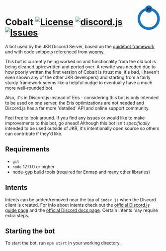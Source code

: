 <img src="resources/icon.png" align="right" height="84" />

# Cobalt [![License](https://img.shields.io/github/license/AStainlessSteelSink/cobalt)](https://github.com/the-sink/Cobalt/blob/main/LICENSE) [![discord.js](https://img.shields.io/badge/discord.js-v12.3.1-blue.svg?logo=npm)](https://www.npmjs.com/package/discord.js) [![Issues](https://img.shields.io/github/issues/AStainlessSteelSink/cobalt)](https://github.com/the-sink/Cobalt/issues)

A bot used by the JKR Discord Server, based on the [guidebot framework](https://github.com/AnIdiotsGuide/guidebot) and with code snippets referenced from [woomy](https://github.com/woomyware/woomy).

This bot is currently being worked on and functionality from the old bot is being cleaned up/rewritten and ported over. A rewrite was needed due to how poorly written the first version of Cobalt is (trust me, it's bad, I haven't even shown any of the other JKR developers) and starting from a fairly sturdy framework seems like a helpful nudge to eventually have a much more well-rounded bot.

Also, it's in Discord.js instead of Eris - considering this bot is only intended to be used on one server, the Eris optimizations are not needed and Discord.js has a far more 'detailed' API and online support community.

Feel free to look around. If you find any issues or would like to make improvements to this bot, go ahead! Although this bot isn't *specifically* intended to be used outside of JKR, it's intentionally open source so others can contribute if they'd like.

## Requirements

- `git`
- `node` 12.0.0 or higher
- node-gyp build tools (required for Enmap and many other libraries)

## Intents

Intents can be added/removed near the top of ``index.js`` when the Discord client is created. For info about intents check out the [official Discord.js guide page](https://discordjs.guide/popular-topics/intents.html) and the [official Discord docs page](https://discord.com/developers/docs/topics/gateway#gateway-intents). Certain intents may require extra steps.

## Starting the bot

To start the bot, run `npm start` in your working directory.
